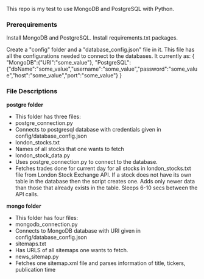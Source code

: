 This repo is my test to use MongoDB and PostgreSQL with Python.

### Prerequirements

Install MongoDB and PostgreSQL.
Install requirements.txt packages.

Create a "config" folder and a "database_config.json" file in it. This file has all the configurations needed to connect to the databases. It currently as:
{
    "MongoDB":{"URI":"some_value"},
    "PostgreSQL":{"dbName":"some_value","username":"some_value","password":"some_value","host":"some_value","port":"some_value"}
}

### File Descriptions

**postgre folder**
- This folder has three files:
 - postgre_connection.py
  - Connects to postgresql database with credentials given in config/database_config.json
- london_stocks.txt
 - Names of all stocks that one wants to fetch
- london_stock_data.py
 - Uses postgre_connection.py to connect to the database.
 - Fetches trades done for current day for all stocks in london_stocks.txt file from London Stock Exchange API. If a stock does not have its own table in the database then the script creates one. Adds only newer data than those that already exists in the table. Sleeps 6-10 secs between the API calls.

**mongo folder**
- This folder has four files:
 - mongodb_connection.py
  - Connects to MongoDB database with URI given in config/database_config.json
 - sitemaps.txt
  - Has URLS of all sitemaps one wants to fetch.
 - news_sitemap.py
  - Fetches one sitemap.xml file and parses information of title, tickers, publication time